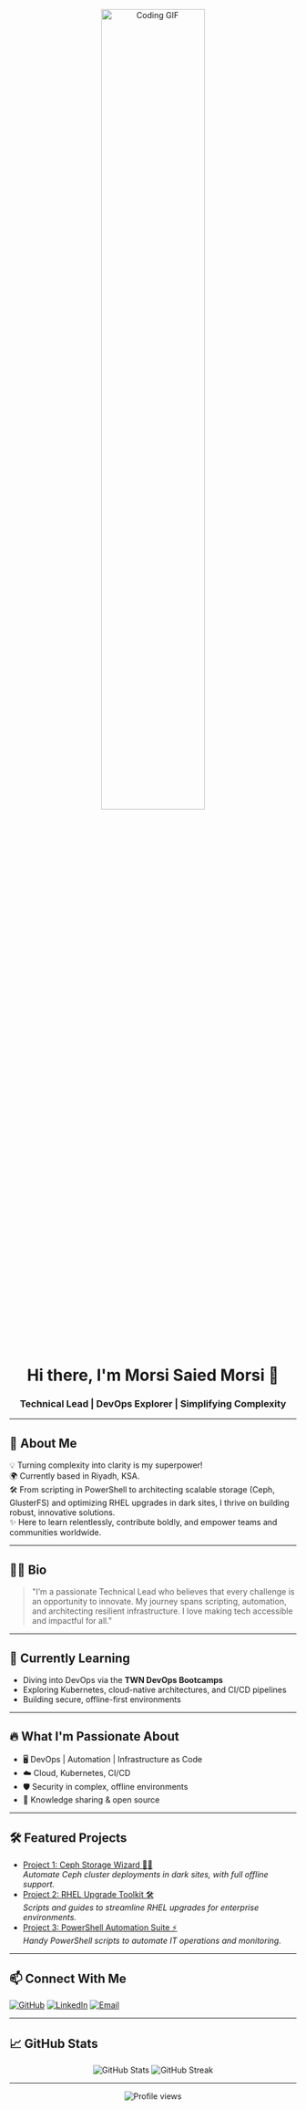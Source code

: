 <!-- Banner GIF (replace link with your favorite) -->
<p align="center">
  <img src="https://media.giphy.com/media/qgQUggAC3Pfv687qPC/giphy.gif" alt="Coding GIF" width="60%" />
</p>

<h1 align="center">Hi there, I'm Morsi Saied Morsi 👋</h1>
<h3 align="center">Technical Lead | DevOps Explorer | Simplifying Complexity</h3>

---

## 🚀 About Me

💡 Turning complexity into clarity is my superpower!  
🌍 Currently based in Riyadh, KSA.  
🛠️ From scripting in PowerShell to architecting scalable storage (Ceph, GlusterFS) and optimizing RHEL upgrades in dark sites, I thrive on building robust, innovative solutions.  
✨ Here to learn relentlessly, contribute boldly, and empower teams and communities worldwide.

---

## 👨‍💻 Bio

> "I’m a passionate Technical Lead who believes that every challenge is an opportunity to innovate. My journey spans scripting, automation, and architecting resilient infrastructure. I love making tech accessible and impactful for all."

---

## 🌱 Currently Learning

- Diving into DevOps via the **TWN DevOps Bootcamps**
- Exploring Kubernetes, cloud-native architectures, and CI/CD pipelines
- Building secure, offline-first environments

---

## 🔥 What I'm Passionate About

- 🖥️ DevOps | Automation | Infrastructure as Code
- ☁️ Cloud, Kubernetes, CI/CD
- 🛡️ Security in complex, offline environments
- 🤝 Knowledge sharing & open source

---

## 🛠️ Featured Projects

<!-- Replace these with your actual repos or let me fetch them for you! -->
- [Project 1: Ceph Storage Wizard 🧙‍♂️](https://github.com/morsi-VRTS/ceph-storage-wizard)  
  *Automate Ceph cluster deployments in dark sites, with full offline support.*
- [Project 2: RHEL Upgrade Toolkit 🛠️](https://github.com/morsi-VRTS/rhel-upgrade-toolkit)  
  *Scripts and guides to streamline RHEL upgrades for enterprise environments.*
- [Project 3: PowerShell Automation Suite ⚡](https://github.com/morsi-VRTS/powershell-automation-suite)  
  *Handy PowerShell scripts to automate IT operations and monitoring.*

---

## 📫 Connect With Me

<p align="left">
  <a href="https://github.com/morsi-VRTS" target="_blank"><img alt="GitHub" src="https://img.shields.io/badge/GitHub-181717?style=for-the-badge&logo=github&logoColor=white"/></a>
  <a href="https://www.linkedin.com/in/morsi-saeid/" target="_blank"><img alt="LinkedIn" src="https://img.shields.io/badge/LinkedIn-0A66C2?style=for-the-badge&logo=linkedin&logoColor=white"/></a>
  <a href="mailto:morsi.s.morsi@hotmail.com"><img alt="Email" src="https://img.shields.io/badge/Email-D14836?style=for-the-badge&logo=gmail&logoColor=white"/></a>
</p>

---

## 📈 GitHub Stats

<p align="center">
  <img src="https://github-readme-stats.vercel.app/api?username=morsi-VRTS&show_icons=true&theme=radical" alt="GitHub Stats"/>
  <img src="https://github-readme-streak-stats.herokuapp.com/?user=morsi-VRTS&theme=radical" alt="GitHub Streak"/>
</p>

---

<p align="center">
  <img src="https://komarev.com/ghpvc/?username=morsi-Saied&style=for-the-badge" alt="Profile views"/>
</p>

